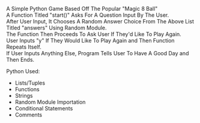A Simple Python Game Based Off The Popular "Magic 8 Ball"<br>
A Function Titled "start()" Asks For A Question Input By The User.<br>
After User Input, It Chooses A Random Answer Choice From The Above List Titled "answers" Using Random Module.<br>
The Function Then Proceeds To Ask User If They'd Like To Play Again.<br>
User Inputs "y" If They Would Like To Play Again and Then Function Repeats Itself.<br>
If User Inputs Anything Else, Program Tells User To Have A Good Day and Then Ends.

Python Used:

- Lists/Tuples
- Functions
- Strings
- Random Module Importation
- Conditional Statements
- Comments